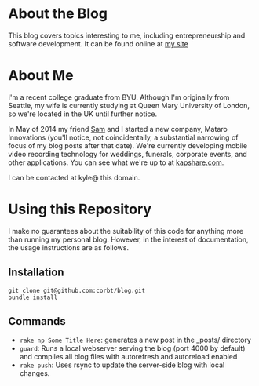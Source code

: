 About the Blog
==============

This blog covers topics interesting to me, including entrepreneurship and software development. It can be found online at [my site](https://corbt.com)

About Me
========

I'm a recent college graduate from BYU. Although I'm originally from Seattle, my wife is currently studying at Queen Mary University of London, so we're located in the UK until further notice.

In May of 2014 my friend [Sam](https://www.linkedin.com/profile/view?id=121107913) and I started a new company, Mataro Innovations (you'll notice, not coincidentally, a substantial narrowing of focus of my blog posts after that date). We're currently developing mobile video recording technology for weddings, funerals, corporate events, and other applications. You can see what we're up to at [kapshare.com](https://kapshare.com).

I can be contacted at kyle@ this domain.

Using this Repository
=====================

I make no guarantees about the suitability of this code for anything more than running my personal blog. However, in the interest of documentation, the usage instructions are as follows.

Installation
------------

```
git clone git@github.com:corbt/blog.git
bundle install
```

Commands
--------

* `rake np Some Title Here`: generates a new post in the _posts/ directory
* `guard`: Runs a local webserver serving the blog (port 4000 by default) and compiles all blog files with autorefresh and autoreload enabled
* `rake push`: Uses rsync to update the server-side blog with local changes.